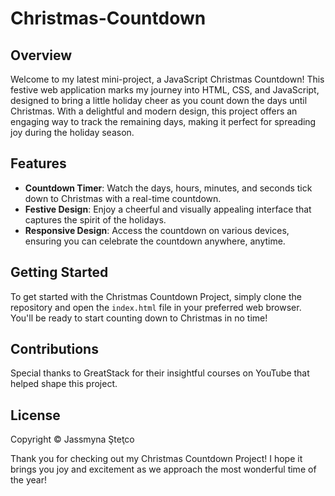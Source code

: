 # Christmas-Countdown

## Overview
Welcome to my latest mini-project, a JavaScript Christmas Countdown! This festive web application marks my journey into HTML, CSS, and JavaScript, designed to bring a little holiday cheer as you count down the days until Christmas. With a delightful and modern design, this project offers an engaging way to track the remaining days, making it perfect for spreading joy during the holiday season.

## Features
- **Countdown Timer**: Watch the days, hours, minutes, and seconds tick down to Christmas with a real-time countdown.
- **Festive Design**: Enjoy a cheerful and visually appealing interface that captures the spirit of the holidays.
- **Responsive Design**: Access the countdown on various devices, ensuring you can celebrate the countdown anywhere, anytime.

## Getting Started
To get started with the Christmas Countdown Project, simply clone the repository and open the `index.html` file in your preferred web browser. You'll be ready to start counting down to Christmas in no time!

## Contributions
Special thanks to GreatStack for their insightful courses on YouTube that helped shape this project.

## License
Copyright © Jassmyna Şteţco

Thank you for checking out my Christmas Countdown Project! I hope it brings you joy and excitement as we approach the most wonderful time of the year!
